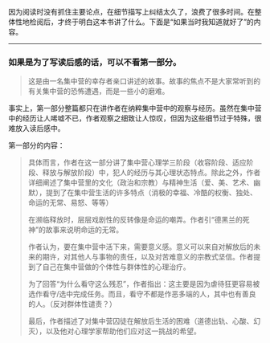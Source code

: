 因为阅读时没有抓住主要论点，在细节描写上纠结太久了，浪费了很多时间。在整体性地检阅后，才终于明白这本书讲了什么。下面是“如果当时我知道就好了”的内容。

---

### 如果是为了写读后感的话，可以不看第一部分。

> 这是由一名集中营的幸存者亲口讲述的故事。故事的焦点不是大家常听到的有关集中营的恐怖遭遇，而是一些小的磨难。

事实上，第一部分整篇都只在讲作者在纳粹集中营中的观察与经历。虽然在集中营中的经历让人唏嘘不已，作者观察之细致让人惊叹，但因为这些细节过于特殊，很难放入读后感中。

第一部分的内容：

> 具体而言，作者在这一部分讲了集中营心理学三阶段（收容阶段、适应阶段、释放与解放阶段）中，犯人的经历与其心理状态特点。除此之外，作者详细阐述了集中营里的文化（政治和宗教）与精神生活（爱、美、艺术、幽默），提到了在集中营生活的许多特点（消极的幸福、冷酷的权衡、独处、命运的无常、易怒、等等）
>
> 在濒临释放时，层层戏剧性的反转像是命运的嘲弄。作者引“德黑兰的死神”的故事来说明命运的无常。
>
> 作者认为，要在集中营中活下来，需要意义感。意义可以来自对解放后的未来的期许，对其他人与事物的责任，以及对苦难意义的宗教式坚信。作者提到了自己在集中营做的个体性与群体性的心理治疗。
>
> 为了回答“为什么看守这么残忍”，作者指出：这主要是因为虐待狂更容易被选作看守/选中完成任务。而且，看守不都是作恶多端的人，其中也有善良的人。（反对群体性谴责？）
>
> 最后，作者描述了对集中营囚徒在解放后生活的困难（道德出轨、心酸、幻灭），以及他对心理学家帮助他们应对这一挑战的希望。
